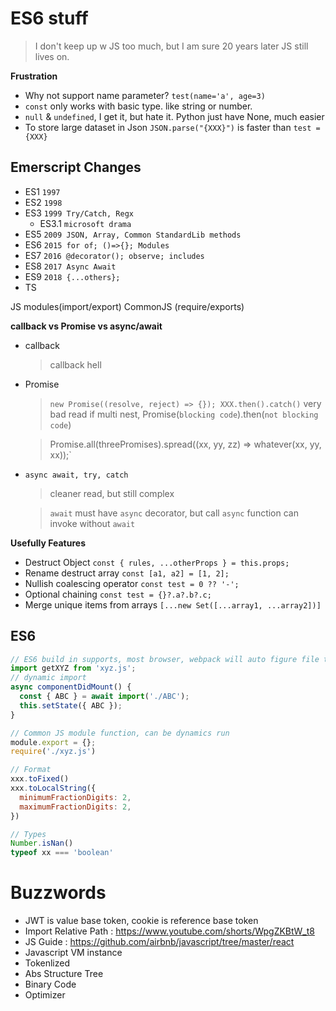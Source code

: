 # ES6 stuff
> I don't keep up w JS too much, but I am sure 20 years later JS still lives on.


**Frustration**
- Why not support name parameter? `test(name='a', age=3)`
- `const` only works with basic type. like string or number.
- `null` & `undefined`, I get it, but hate it. Python just have None, much easier
- To store large dataset in Json `JSON.parse("{XXX}")` is faster than `test = {XXX}`

## Emerscript Changes
- ES1 `1997`
- ES2 `1998`
- ES3 `1999 Try/Catch, Regx`
  - ES3.1 `microsoft drama`
- ES5 `2009 JSON, Array, Common StandardLib methods`
- ES6 `2015 for of; ()=>{}; Modules`
- ES7 `2016 @decorator(); observe; includes`
- ES8 `2017 Async Await`
- ES9 `2018 {...others};`
- TS


JS modules(import/export)
CommonJS (require/exports)

**callback vs Promise vs async/await**  
- callback
  > callback hell
- Promise
  > `new Promise((resolve, reject) => {}); XXX.then().catch()`   very bad read if multi nest, Promise(`blocking code`).then(`not blocking code`)

  > Promise.all(threePromises).spread((xx, yy, zz) => whatever(xx, yy, xx));`
- `async await, try, catch`
  > cleaner read, but still complex

  > `await` must have `async` decorator, but call `async` function can invoke without `await`

**Usefully Features**
- Destruct Object `const { rules, ...otherProps } = this.props;`
- Rename destruct array `const [a1, a2] = [1, 2];`
- Nullish coalescing operator `const test = 0 ?? '-';`
- Optional chaining `const test = {}?.a?.b?.c;`
- Merge unique items from arrays `[...new Set([...array1, ...array2])]`



## ES6
```js
// ES6 build in supports, most browser, webpack will auto figure file type
import getXYZ from 'xyz.js';
// dynamic import
async componentDidMount() {
  const { ABC } = await import('./ABC');
  this.setState({ ABC });
}

// Common JS module function, can be dynamics run
module.export = {};
require('./xyz.js')

// Format
xxx.toFixed()
xxx.toLocalString({
  minimumFractionDigits: 2,
  maximumFractionDigits: 2,
})

// Types
Number.isNan()
typeof xx === 'boolean'
```

# Buzzwords
- JWT is value base token, cookie is reference base token
- Import Relative Path : <https://www.youtube.com/shorts/WpgZKBtW_t8>
- JS Guide : <https://github.com/airbnb/javascript/tree/master/react>
- Javascript VM instance
- Tokenlized
- Abs Structure Tree
- Binary Code
- Optimizer